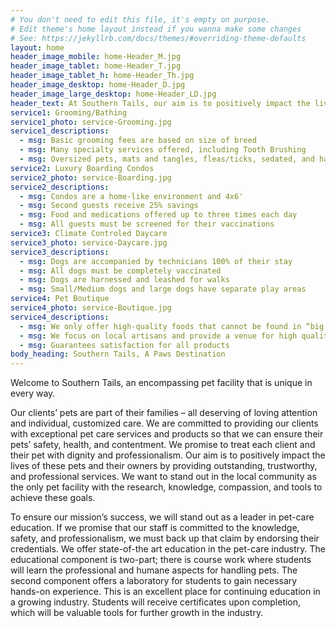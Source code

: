 ```yaml
---
# You don't need to edit this file, it's empty on purpose.
# Edit theme's home layout instead if you wanna make some changes
# See: https://jekyllrb.com/docs/themes/#overriding-theme-defaults
layout: home
header_image_mobile: home-Header_M.jpg
header_image_tablet: home-Header_T.jpg
header_image_tablet_h: home-Header_Th.jpg
header_image_desktop: home-Header_D.jpg
header_image_large_desktop: home-Header_LD.jpg
header_text: At Southern Tails, our aim is to positively impact the lives of dogs and their owners by providing outstanding, trustworthy, and professional services. 
service1: Grooming/Bathing
service1_photo: service-Grooming.jpg
service1_descriptions: 
  - msg: Basic grooming fees are based on size of breed
  - msg: Many specialty services offered, including Tooth Brushing
  - msg: Oversized pets, mats and tangles, fleas/ticks, sedated, and hard to handle animals may incur additional charges
service2: Luxury Boarding Condos
service2_photo: service-Boarding.jpg
service2_descriptions:
  - msg: Condos are a home-like environment and 4x6'
  - msg: Second guests receive 25% savings
  - msg: Food and medications offered up to three times each day
  - msg: All guests must be screened for their vaccinations
service3: Climate Controled Daycare
service3_photo: service-Daycare.jpg
service3_descriptions:
  - msg: Dogs are accompanied by technicians 100% of their stay
  - msg: All dogs must be completely vaccinated
  - msg: Dogs are harnessed and leashed for walks
  - msg: Small/Medium dogs and large dogs have separate play areas 
service4: Pet Boutique
service4_photo: service-Boutique.jpg
service4_descriptions:
  - msg: We only offer high-quality foods that cannot be found in “big box” stores
  - msg: We focus on local artisans and provide a venue for high quality craftmanship dedicated to pets
  - msg: Guarantees satisfaction for all products
body_heading: Southern Tails, A Paws Destination
---
```

Welcome to Southern Tails, an encompassing pet facility that is unique in every way.

Our clients’ pets are part of their families – all deserving of loving attention and individual, customized care. We are committed to providing our clients with exceptional pet care services and products so that we can ensure their pets’ safety, health, and contentment. We promise to treat each client and their pet with dignity and professionalism. Our aim is to positively impact the lives of these pets and their owners by providing outstanding, trustworthy, and professional services. We want to stand out in the local community as the only pet facility with the research, knowledge, compassion, and tools to achieve these goals.

To ensure our mission’s success, we will stand out as a leader in pet-care education. If we promise that our staff is committed to the knowledge, safety, and professionalism, we must back up that claim by endorsing their credentials. We offer state-of-the art education in the pet-care industry. The educational component is two-part; there is course work where students will learn the professional and humane aspects for handling pets. The second component offers a laboratory for students to gain necessary hands-on experience. This is an excellent place for continuing education in a growing industry. Students will receive certificates upon completion, which will be valuable tools for further growth in the industry. 

